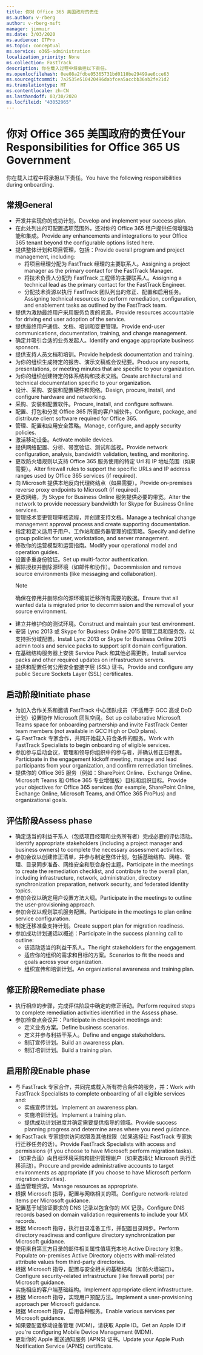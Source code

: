 ```yaml
---
title: 你对 Office 365 美国政府的责任
ms.author: v-rberg
author: v-rberg-msft
manager: jimmuir
ms.date: 3/03/2020
ms.audience: ITPro
ms.topic: conceptual
ms.service: o365-administration
localization_priority: None
ms.collection: FastTrack
description: 你在载入过程中将承担以下责任。
ms.openlocfilehash: 0ee08a2fdbe05365731bd0110be29499ae6cce63
ms.sourcegitcommit: 7a2535e510420496dabfcea5accbb36ab2fe21d2
ms.translationtype: MT
ms.contentlocale: zh-CN
ms.lasthandoff: 03/30/2020
ms.locfileid: "43052965"
---
```

# <a name="your-responsibilities-for-office-365-us-government"></a><span data-ttu-id="16d00-103">你对 Office 365 美国政府的责任</span><span class="sxs-lookup"><span data-stu-id="16d00-103">Your Responsibilities for Office 365 US Government</span></span>

<span data-ttu-id="16d00-104">你在载入过程中将承担以下责任。</span><span class="sxs-lookup"><span data-stu-id="16d00-104">You have the following responsibilities during onboarding.</span></span>
  
## <a name="general"></a><span data-ttu-id="16d00-105">常规</span><span class="sxs-lookup"><span data-stu-id="16d00-105">General</span></span>

- <span data-ttu-id="16d00-106">开发并实现你的成功计划。</span><span class="sxs-lookup"><span data-stu-id="16d00-106">Develop and implement your success plan.</span></span>   
- <span data-ttu-id="16d00-107">在此处列出的可配置选项范围外，还对你的 Office 365 租户提供任何增强功能和集成。</span><span class="sxs-lookup"><span data-stu-id="16d00-107">Provide any enhancements and integrations to your Office 365 tenant beyond the configurable options listed here.</span></span>    
- <span data-ttu-id="16d00-108">提供整体计划和项目管理，包括：</span><span class="sxs-lookup"><span data-stu-id="16d00-108">Provide overall program and project management, including:</span></span>     
  - <span data-ttu-id="16d00-109">将项目经理分配为 FastTrack 经理的主要联系人。</span><span class="sxs-lookup"><span data-stu-id="16d00-109">Assigning a project manager as the primary contact for the FastTrack Manager.</span></span>   
  - <span data-ttu-id="16d00-110">将技术负责人分配为 FastTrack 工程师的主要联系人。</span><span class="sxs-lookup"><span data-stu-id="16d00-110">Assigning a technical lead as the primary contact for the FastTrack Engineer.</span></span>  
  - <span data-ttu-id="16d00-111">分配技术资源以执行 FastTrack 团队列出的修正、配置和启用任务。</span><span class="sxs-lookup"><span data-stu-id="16d00-111">Assigning technical resources to perform remediation, configuration, and enablement tasks as outlined by the FastTrack team.</span></span>   
- <span data-ttu-id="16d00-112">提供为激励最终用户采用服务负责的资源。</span><span class="sxs-lookup"><span data-stu-id="16d00-112">Provide resources accountable for driving end user adoption of the service.</span></span>    
- <span data-ttu-id="16d00-113">提供最终用户通信、文档、培训和变更管理。</span><span class="sxs-lookup"><span data-stu-id="16d00-113">Provide end-user communications, documentation, training, and change management.</span></span>    
- <span data-ttu-id="16d00-114">确定并吸引合适的业务发起人。</span><span class="sxs-lookup"><span data-stu-id="16d00-114">Identify and engage appropriate business sponsors.</span></span>     
- <span data-ttu-id="16d00-115">提供支持人员文档和培训。</span><span class="sxs-lookup"><span data-stu-id="16d00-115">Provide helpdesk documentation and training.</span></span>     
- <span data-ttu-id="16d00-116">为你的组织生成特定的报告、演示文稿或会议纪要。</span><span class="sxs-lookup"><span data-stu-id="16d00-116">Produce any reports, presentations, or meeting minutes that are specific to your organization.</span></span>     
- <span data-ttu-id="16d00-117">为你的组织创建特定的体系结构和技术文档。</span><span class="sxs-lookup"><span data-stu-id="16d00-117">Create architectural and technical documentation specific to your organization.</span></span>     
- <span data-ttu-id="16d00-118">设计、采购、安装和配置硬件和网络。</span><span class="sxs-lookup"><span data-stu-id="16d00-118">Design, procure, install, and configure hardware and networking.</span></span>    
- <span data-ttu-id="16d00-119">采购、安装和配置软件。</span><span class="sxs-lookup"><span data-stu-id="16d00-119">Procure, install, and configure software.</span></span>     
- <span data-ttu-id="16d00-120">配置、打包和分发 Office 365 所需的客户端软件。</span><span class="sxs-lookup"><span data-stu-id="16d00-120">Configure, package, and distribute client software required for Office 365.</span></span>    
- <span data-ttu-id="16d00-121">管理、配置和应用安全策略。</span><span class="sxs-lookup"><span data-stu-id="16d00-121">Manage, configure, and apply security policies.</span></span>    
- <span data-ttu-id="16d00-122">激活移动设备。</span><span class="sxs-lookup"><span data-stu-id="16d00-122">Activate mobile devices.</span></span>    
- <span data-ttu-id="16d00-123">提供网络配置、分析、带宽验证、测试和监视。</span><span class="sxs-lookup"><span data-stu-id="16d00-123">Provide network configuration, analysis, bandwidth validation, testing, and monitoring.</span></span> 
- <span data-ttu-id="16d00-124">更改防火墙规则以支持 Office 365 服务使用的特定 Url 和 IP 地址范围（如果需要）。</span><span class="sxs-lookup"><span data-stu-id="16d00-124">Alter firewall rules to support the specific URLs and IP address ranges used by Office 365 services (if required).</span></span>
- <span data-ttu-id="16d00-125">向 Microsoft 提供本地反向代理终结点（如果需要）。</span><span class="sxs-lookup"><span data-stu-id="16d00-125">Provide on-premises reverse proxy endpoints to Microsoft (if required).</span></span>     
- <span data-ttu-id="16d00-126">更改网络，为 Skype for Business Online 服务提供必要的带宽。</span><span class="sxs-lookup"><span data-stu-id="16d00-126">Alter the network to provide necessary bandwidth for Skype for Business Online services.</span></span>   
- <span data-ttu-id="16d00-127">管理技术变更管理审核流程，并创建支持文档。</span><span class="sxs-lookup"><span data-stu-id="16d00-127">Manage a technical change management approval process and create supporting documentation.</span></span>    
- <span data-ttu-id="16d00-128">指定和定义适用于用户、工作站和服务器管理的组策略。</span><span class="sxs-lookup"><span data-stu-id="16d00-128">Specify and define group policies for user, workstation, and server management.</span></span>    
- <span data-ttu-id="16d00-129">修改你的运营模型和运营指南。</span><span class="sxs-lookup"><span data-stu-id="16d00-129">Modify your operational model and operation guides.</span></span>   
- <span data-ttu-id="16d00-130">设置多重身份验证。</span><span class="sxs-lookup"><span data-stu-id="16d00-130">Set up multi-factor authentication.</span></span>   
- <span data-ttu-id="16d00-131">解除授权并删除源环境（如邮件和协作）。</span><span class="sxs-lookup"><span data-stu-id="16d00-131">Decommission and remove source environments (like messaging and collaboration).</span></span> 
    > [!NOTE]
    > <span data-ttu-id="16d00-132">确保在停用并删除你的源环境前迁移所有需要的数据。</span><span class="sxs-lookup"><span data-stu-id="16d00-132">Ensure that all wanted data is migrated prior to decommission and the removal of your source environment.</span></span>   
- <span data-ttu-id="16d00-133">建立并维护你的测试环境。</span><span class="sxs-lookup"><span data-stu-id="16d00-133">Construct and maintain your test environment.</span></span>  
- <span data-ttu-id="16d00-134">安装 Lync 2013 或 Skype for Business Online 2015 管理工具和服务包，以支持拆分域配置。</span><span class="sxs-lookup"><span data-stu-id="16d00-134">Install Lync 2013 or Skype for Business Online 2015 admin tools and service packs to support split domain configuration.</span></span>    
- <span data-ttu-id="16d00-135">在基础结构服务器上安装 Service Pack 和其他必需更新。</span><span class="sxs-lookup"><span data-stu-id="16d00-135">Install service packs and other required updates on infrastructure servers.</span></span>     
- <span data-ttu-id="16d00-136">提供和配置任何公用安全套接字层 (SSL) 证书。</span><span class="sxs-lookup"><span data-stu-id="16d00-136">Provide and configure any public Secure Sockets Layer (SSL) certificates.</span></span> 
    
## <a name="initiate-phase"></a><span data-ttu-id="16d00-137">启动阶段</span><span class="sxs-lookup"><span data-stu-id="16d00-137">Initiate phase</span></span>

- <span data-ttu-id="16d00-138">为加入合作关系和邀请 FastTrack 中心团队成员（不适用于 GCC 高或 DoD 计划）设置协作 Microsoft 团队空间。</span><span class="sxs-lookup"><span data-stu-id="16d00-138">Set up collaborative Microsoft Teams space for onboarding partnership and invite FastTrack Center team members (not available in GCC High or DoD plans).</span></span>   
- <span data-ttu-id="16d00-139">与 FastTrack 专家合作，共同开始载入符合条件的服务。</span><span class="sxs-lookup"><span data-stu-id="16d00-139">Work with FastTrack Specialists to begin onboarding of eligible services.</span></span>    
- <span data-ttu-id="16d00-140">参加参与启动会议，管理和领导你组织中的参与者，并确认修正日程表。</span><span class="sxs-lookup"><span data-stu-id="16d00-140">Participate in the engagement kickoff meeting, manage and lead participants from your organization, and confirm remediation timelines.</span></span>    
- <span data-ttu-id="16d00-141">提供你的 Office 365 服务（例如：SharePoint Online、Exchange Online、Microsoft Teams 和 Office 365 专业增强版）目标和组织目标。</span><span class="sxs-lookup"><span data-stu-id="16d00-141">Provide your objectives for Office 365 services (for example, SharePoint Online, Exchange Online, Microsoft Teams, and Office 365 ProPlus) and organizational goals.</span></span>
    
## <a name="assess-phase"></a><span data-ttu-id="16d00-142">评估阶段</span><span class="sxs-lookup"><span data-stu-id="16d00-142">Assess phase</span></span>

- <span data-ttu-id="16d00-143">确定适当的利益干系人（包括项目经理和业务所有者）完成必要的评估活动。</span><span class="sxs-lookup"><span data-stu-id="16d00-143">Identify appropriate stakeholders (including a project manager and business owners) to complete the necessary assessment activities.</span></span>    
- <span data-ttu-id="16d00-144">参加会议以创建修正清单，并参与制定整体计划，包括基础结构、网络、管理、目录同步准备、网络安全和联合身份主题。</span><span class="sxs-lookup"><span data-stu-id="16d00-144">Participate in the meetings to create the remediation checklist, and contribute to the overall plan, including infrastructure, network, administration, directory synchronization preparation, network security, and federated identity topics.</span></span> 
- <span data-ttu-id="16d00-145">参加会议以确定用户设置方法大纲。</span><span class="sxs-lookup"><span data-stu-id="16d00-145">Participate in the meetings to outline the user-provisioning approach.</span></span>     
- <span data-ttu-id="16d00-146">参加会议以规划联机服务配置。</span><span class="sxs-lookup"><span data-stu-id="16d00-146">Participate in the meetings to plan online service configuration.</span></span>    
- <span data-ttu-id="16d00-147">制定迁移准备支持计划。</span><span class="sxs-lookup"><span data-stu-id="16d00-147">Create support plan for migration readiness.</span></span>    
- <span data-ttu-id="16d00-148">参加成功计划通话以概述：</span><span class="sxs-lookup"><span data-stu-id="16d00-148">Participate in the success planning call to outline:</span></span>   
  - <span data-ttu-id="16d00-149">该活动适当的利益干系人。</span><span class="sxs-lookup"><span data-stu-id="16d00-149">The right stakeholders for the engagement.</span></span>   
  - <span data-ttu-id="16d00-150">适应你的组织的需求和目标的方案。</span><span class="sxs-lookup"><span data-stu-id="16d00-150">Scenarios to fit the needs and goals across your organization.</span></span>   
  - <span data-ttu-id="16d00-151">组织宣传和培训计划。</span><span class="sxs-lookup"><span data-stu-id="16d00-151">An organizational awareness and training plan.</span></span>
    
## <a name="remediate-phase"></a><span data-ttu-id="16d00-152">修正阶段</span><span class="sxs-lookup"><span data-stu-id="16d00-152">Remediate phase</span></span>

- <span data-ttu-id="16d00-153">执行相应的步骤，完成评估阶段中确定的修正活动。</span><span class="sxs-lookup"><span data-stu-id="16d00-153">Perform required steps to complete remediation activities identified in the Assess phase.</span></span>  
- <span data-ttu-id="16d00-154">参加检查点会议并：</span><span class="sxs-lookup"><span data-stu-id="16d00-154">Participate in checkpoint meetings and:</span></span>   
  - <span data-ttu-id="16d00-155">定义业务方案。</span><span class="sxs-lookup"><span data-stu-id="16d00-155">Define business scenarios.</span></span>  
  - <span data-ttu-id="16d00-156">定义并参与利益干系人。</span><span class="sxs-lookup"><span data-stu-id="16d00-156">Define and engage stakeholders.</span></span>  
  - <span data-ttu-id="16d00-157">制订宣传计划。</span><span class="sxs-lookup"><span data-stu-id="16d00-157">Build an awareness plan.</span></span> 
  - <span data-ttu-id="16d00-158">制订培训计划。</span><span class="sxs-lookup"><span data-stu-id="16d00-158">Build a training plan.</span></span>
    
## <a name="enable-phase"></a><span data-ttu-id="16d00-159">启用阶段</span><span class="sxs-lookup"><span data-stu-id="16d00-159">Enable phase</span></span>

- <span data-ttu-id="16d00-160">与 FastTrack 专家合作，共同完成载入所有符合条件的服务，并：</span><span class="sxs-lookup"><span data-stu-id="16d00-160">Work with FastTrack Specialists to complete onboarding of all eligible services and:</span></span>  
  - <span data-ttu-id="16d00-161">实施宣传计划。</span><span class="sxs-lookup"><span data-stu-id="16d00-161">Implement an awareness plan.</span></span>   
  - <span data-ttu-id="16d00-162">实施培训计划。</span><span class="sxs-lookup"><span data-stu-id="16d00-162">Implement a training plan.</span></span>   
  - <span data-ttu-id="16d00-163">提供成功计划进度并确定需要提供指导的领域。</span><span class="sxs-lookup"><span data-stu-id="16d00-163">Provide success planning progress and determine areas where you need guidance.</span></span>  
- <span data-ttu-id="16d00-164">向 FastTrack 专家提供访问权限及其他权限（如果选择让 FastTrack 专家执行迁移任务的话）。</span><span class="sxs-lookup"><span data-stu-id="16d00-164">Provide FastTrack Specialists with access and permissions (if you choose to have Microsoft perform migration tasks).</span></span>   
- <span data-ttu-id="16d00-165">（如果合适）向目标环境采购和提供管理帐户（如果选择让 Microsoft 执行迁移活动）。</span><span class="sxs-lookup"><span data-stu-id="16d00-165">Procure and provide administrative accounts to target environments as appropriate (if you choose to have Microsoft perform migration activities).</span></span>    
- <span data-ttu-id="16d00-166">适当管理资源。</span><span class="sxs-lookup"><span data-stu-id="16d00-166">Manage resources as appropriate.</span></span>     
- <span data-ttu-id="16d00-167">根据 Microsoft 指导，配置与网络相关的项。</span><span class="sxs-lookup"><span data-stu-id="16d00-167">Configure network-related items per Microsoft guidance.</span></span>    
- <span data-ttu-id="16d00-168">配置基于域验证要求的 DNS 记录以包含你的 MX 记录。</span><span class="sxs-lookup"><span data-stu-id="16d00-168">Configure DNS records based on domain validation requirements to include your MX records.</span></span>    
- <span data-ttu-id="16d00-169">根据 Microsoft 指导，执行目录准备工作，并配置目录同步。</span><span class="sxs-lookup"><span data-stu-id="16d00-169">Perform directory readiness and configure directory synchronization per Microsoft guidance.</span></span>   
- <span data-ttu-id="16d00-170">使用来自第三方目录的邮件相关属性值填充本地 Active Directory 对象。</span><span class="sxs-lookup"><span data-stu-id="16d00-170">Populate on-premises Active Directory objects with mail-related attribute values from third-party directories.</span></span>    
- <span data-ttu-id="16d00-171">根据 Microsoft 指导，配置与安全相关的基础结构（如防火墙端口）。</span><span class="sxs-lookup"><span data-stu-id="16d00-171">Configure security-related infrastructure (like firewall ports) per Microsoft guidance.</span></span>    
- <span data-ttu-id="16d00-172">实施相应的客户端基础结构。</span><span class="sxs-lookup"><span data-stu-id="16d00-172">Implement appropriate client infrastructure.</span></span>   
- <span data-ttu-id="16d00-173">根据 Microsoft 指导，实现用户预配方法。</span><span class="sxs-lookup"><span data-stu-id="16d00-173">Implement a user-provisioning approach per Microsoft guidance.</span></span>    
- <span data-ttu-id="16d00-174">根据 Microsoft 指导，启用各种服务。</span><span class="sxs-lookup"><span data-stu-id="16d00-174">Enable various services per Microsoft guidance.</span></span>    
- <span data-ttu-id="16d00-175">如果要配置移动设备管理 (MDM)，请获取 Apple ID。</span><span class="sxs-lookup"><span data-stu-id="16d00-175">Get an Apple ID if you're configuring Mobile Device Management (MDM).</span></span>   
- <span data-ttu-id="16d00-176">更新你的 Apple 推送通知服务 (APNS) 证书。</span><span class="sxs-lookup"><span data-stu-id="16d00-176">Update your Apple Push Notification Service (APNS) certificate.</span></span>
  
